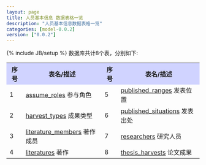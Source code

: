 ```yaml
---
layout: page
title: 人员基本信息 数据表格一览
description: "人员基本信息数据表格一览"
categories: [model-0.0.2]
version: ["0.0.2"]
---
```

{% include JB/setup %}
数据库共计8个表，分别如下:

<table class="table table-bordered table-striped table-condensed">
  <tr>
    <th style="background-color:#D0D3FF">序号</th>
    <th style="background-color:#D0D3FF">表名/描述</th>
    <th style="background-color:#D0D3FF">序号</th>
    <th style="background-color:#D0D3FF">表名/描述</th>
  </tr>
  <tr>
    <td>1</td>
    <td><a href="info.html#assumeroles">assume_roles</a> 参与角色</td>
    <td>5</td>
    <td><a href="info.html#publishedranges">published_ranges</a> 发表位置</td>
  </tr>
  <tr>
    <td>2</td>
    <td><a href="info.html#harvesttypes">harvest_types</a> 成果类型</td>
    <td>6</td>
    <td><a href="info.html#publishedsituations">published_situations</a> 发表出处</td>
  </tr>
  <tr>
    <td>3</td>
    <td><a href="info.html#literaturemembers">literature_members</a> 著作成员</td>
    <td>7</td>
    <td><a href="info.html#researchers">researchers</a> 研究人员</td>
  </tr>
  <tr>
    <td>4</td>
    <td><a href="info.html#literatures">literatures</a> 著作</td>
    <td>8</td>
    <td><a href="info.html#thesisharvests">thesis_harvests</a> 论文成果</td>
  </tr>
</table>
